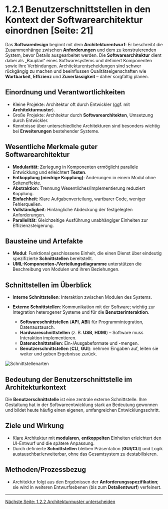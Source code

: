 # 1.2.1 Benutzerschnittstellen in den Kontext der Softwarearchitektur einordnen [Seite: 21]

Das **Softwaredesign** beginnt mit dem **Architekturentwurf**: Er beschreibt die Zusammenhänge zwischen **Anforderungen** und dem zu konstruierenden System, bevor Details ausgearbeitet werden. Die **Softwarearchitektur** dient dabei als „Bauplan“ eines Softwaresystems und definiert Komponenten sowie ihre Verbindungen. Architekturentscheidungen sind schwer rückgängig zu machen und beeinflussen Qualitätseigenschaften wie **Wartbarkeit**, **Effizienz** und **Zuverlässigkeit** – daher sorgfältig planen.

## Einordnung und Verantwortlichkeiten

* Kleine Projekte: Architektur oft durch Entwickler (ggf. mit **Architekturmuster**).
* Große Projekte: Architektur durch **Softwarearchitekten**, Umsetzung durch Entwickler.
* Kenntnisse über unterschiedliche Architekturen sind besonders wichtig bei **Erweiterungen** bestehender Systeme. 

## Wesentliche Merkmale guter Softwarearchitektur

* **Modularität**: Zerlegung in Komponenten ermöglicht parallele Entwicklung und erleichtert **Testen**.
* **Entkopplung (niedrige Kopplung)**: Änderungen in einem Modul ohne Seiteneffekte.
* **Abstraktion**: Trennung Wesentliches/Implementierung reduziert Kopplung.
* **Einfachheit**: Klare Aufgabenverteilung, wartbarer Code, weniger Fehlerquellen.
* **Vollständigkeit**: Hinlängliche Abdeckung der festgelegten Anforderungen.
* **Parallelität**: Gleichzeitige Ausführung unabhängiger Einheiten zur Effizienzsteigerung.

## Bausteine und Artefakte

* **Modul**: Funktional geschlossene Einheit, die einen Dienst über eindeutig spezifizierte **Schnittstellen** bereitstellt.
* **UML-Komponenten-/Verteilungsdiagramme** unterstützen die Beschreibung von Modulen und ihren Beziehungen. 

## Schnittstellen im Überblick

* **Interne Schnittstellen**: Interaktion zwischen Modulen des Systems.
* **Externe Schnittstellen**: Kommunikation mit der Software; wichtig zur Integration heterogener Systeme und für die **Benutzerinteraktion**.

  * **Softwareschnittstellen** (**API**, **ABI**) für Programmintegration, Datenaustausch.
  * **Hardwareschnittstellen** (z. B. **USB**, **HDMI**) – Software muss Interaktion implementieren.
  * **Datenschnittstellen**: Ein-/Ausgabeformate und -mengen.
  * **Benutzerschnittstellen** (**CLI**, **GUI**): nehmen Eingaben auf, leiten sie weiter und geben Ergebnisse zurück. 

![Schnittstellenarten](/lernfeld10a/1_2_1/image.png)

## Bedeutung der Benutzerschnittstelle im Architekturkontext

Die **Benutzerschnittstelle** ist eine zentrale externe Schnittstelle. Ihre Gestaltung hat in der Softwareentwicklung stark an Bedeutung gewonnen und bildet heute häufig einen eigenen, umfangreichen Entwicklungsschritt. 

## Ziele und Wirkung

* Klare Architektur mit **modularen**, **entkoppelten** Einheiten erleichtert den UI-Entwurf und die spätere Anpassung.
* Durch definierte **Schnittstellen** bleiben Präsentation (**GUI/CLI**) und Logik austauschbar/erweiterbar, ohne das Gesamtsystem zu destabilisieren. 

## Methoden/Prozessbezug

* Architektur folgt aus den Ergebnissen der **Anforderungsspezifikation**; sie wird in weiteren Entwurfsebenen (bis zum **Detailentwurf**) verfeinert. 

---

[Nächste Seite: 1.2.2 Architekturmuster unterscheiden](./1.2.2_Architekturmuster_unterscheiden.md)